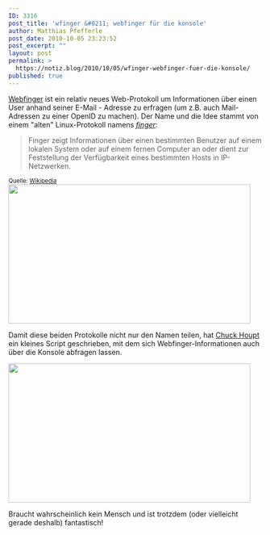 ```yaml
---
ID: 3316
post_title: 'wfinger &#8211; webfinger für die konsole'
author: Matthias Pfefferle
post_date: 2010-10-05 23:23:52
post_excerpt: ""
layout: post
permalink: >
  https://notiz.blog/2010/10/05/wfinger-webfinger-fuer-die-konsole/
published: true
---
```

<a href="http://code.google.com/p/webfinger/">Webfinger</a> ist ein relativ neues Web-Protokoll um Informationen über einen User anhand seiner E-Mail - Adresse zu erfragen (um z.B. auch Mail-Adressen zu einer OpenID zu machen). Der Name und die Idee stammt von einem "alten" Linux-Protokoll namens <em><a href="http://de.wikipedia.org/wiki/Finger_%28Internetprotokoll%29">finger</a></em>:

<blockquote>Finger zeigt Informationen über einen bestimmten Benutzer auf einem lokalen System oder auf einem fernen Computer an oder dient zur Feststellung der Verfügbarkeit eines bestimmten Hosts in IP-Netzwerken.</blockquote>
<small>Quelle: <a href="http://de.wikipedia.org/wiki/Finger_%28Internetprotokoll%29">Wikipedia</a></small>

<img src="http://notiz.blog/wp-content/uploads/2010/10/Terminal-—-bash-—-68×18-480x276.jpg" alt="" title="finger" width="480" height="276" class="aligncenter size-medium wp-image-3319" />

Damit diese beiden Protokolle nicht nur den Namen teilen, hat <a href="http://extechops.net/2010/08/28/wfinger/">Chuck Houpt</a> ein kleines Script geschrieben, mit dem sich Webfinger-Informationen auch über die Konsole abfragen lassen.

<img src="http://notiz.blog/wp-content/uploads/2010/10/Terminal-—-bash-—-68×18-1-480x276.jpg" alt="" title="wfinger" width="480" height="276" class="aligncenter size-medium wp-image-3321" />

Braucht wahrscheinlich kein Mensch und ist trotzdem (oder vielleicht gerade deshalb) fantastisch!